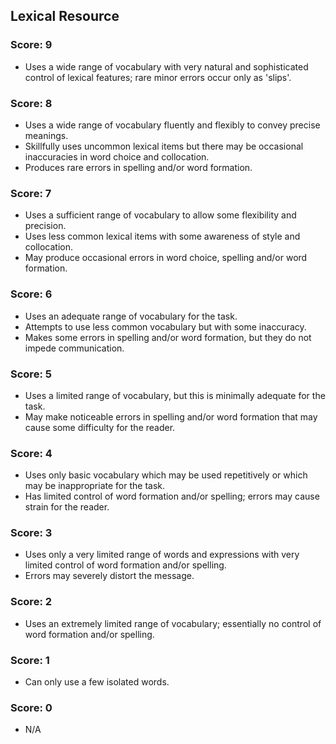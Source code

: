 ## Lexical Resource

### Score: 9

- Uses a wide range of vocabulary with very natural and sophisticated control of lexical features; rare minor errors occur only as 'slips'.

### Score: 8

- Uses a wide range of vocabulary fluently and flexibly to convey precise meanings.
- Skillfully uses uncommon lexical items but there may be occasional inaccuracies in word choice and collocation.
- Produces rare errors in spelling and/or word formation.

### Score: 7

- Uses a sufficient range of vocabulary to allow some flexibility and precision.
- Uses less common lexical items with some awareness of style and collocation.
- May produce occasional errors in word choice, spelling and/or word formation.

### Score: 6

- Uses an adequate range of vocabulary for the task.
- Attempts to use less common vocabulary but with some inaccuracy.
- Makes some errors in spelling and/or word formation, but they do not impede communication.

### Score: 5

- Uses a limited range of vocabulary, but this is minimally adequate for the task.
- May make noticeable errors in spelling and/or word formation that may cause some difficulty for the reader.

### Score: 4

- Uses only basic vocabulary which may be used repetitively or which may be inappropriate for the task.
- Has limited control of word formation and/or spelling; errors may cause strain for the reader.

### Score: 3

- Uses only a very limited range of words and expressions with very limited control of word formation and/or spelling.
- Errors may severely distort the message.

### Score: 2

- Uses an extremely limited range of vocabulary; essentially no control of word formation and/or spelling.

### Score: 1

- Can only use a few isolated words.

### Score: 0
- N/A

